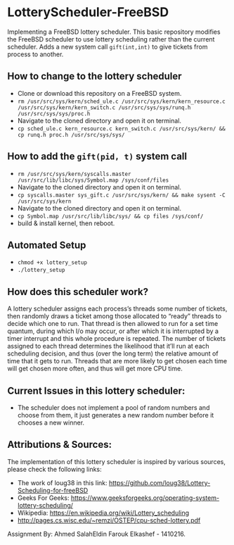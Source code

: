 # LotteryScheduler-FreeBSD
Implementing a FreeBSD lottery scheduler.
This basic repository modifies the FreeBSD scheduler to use lottery scheduling rather than the current scheduler. Adds a new system call `gift(int,int)` to give tickets from  process to another.

## How to change to the lottery scheduler

- Clone or download this repository on a FreeBSD system.
- `rm /usr/src/sys/kern/sched_ule.c /usr/src/sys/kern/kern_resource.c /usr/src/sys/kern/kern_switch.c /usr/src/sys/sys/runq.h /usr/src/sys/sys/proc.h`
- Navigate to the cloned directory and open it on terminal.
- `cp sched_ule.c kern_resource.c kern_switch.c /usr/src/sys/kern/ && cp runq.h proc.h /usr/src/sys/sys/` 

## How to add the `gift(pid, t)` system call

- `rm /usr/src/sys/kern/syscalls.master /usr/src/lib/libc/sys/Symbol.map /sys/conf/files`
- Navigate to the cloned directory and open it on terminal.
- `cp syscalls.master sys_gift.c /usr/src/sys/kern/ && make sysent -C /usr/src/sys/kern`
- Navigate to the cloned directory and open it on terminal.
- `cp Symbol.map /usr/src/lib/libc/sys/ && cp files /sys/conf/`
- build & install kernel, then reboot.

## Automated Setup
- `chmod +x lottery_setup`
- `./lottery_setup`


How does this scheduler work?
-------------------------
A lottery scheduler assigns each process’s threads some number of tickets, then randomly draws a ticket among those allocated to “ready” threads to decide which one to run. That thread is then allowed to run for a set time quantum, during which I/o may occur, or after which it is interrupted by a timer interrupt and this whole procedure is repeated. The number of tickets assigned to each thread determines the likelihood that it’ll run at each scheduling decision, and thus (over the long term) the relative amount of time that it gets to run. Threads that are more likely to get chosen each time will get chosen more often, and thus will get more CPU time.

Current Issues in this lottery scheduler:
----------------------------
- The scheduler does not implement a pool of random numbers and choose from them, it just generates a new random number before it chooses a new winner.

Attributions & Sources:
----------------------------
The implementation of this lottery scheduler is inspired by various sources, please check the following links:
- The work of loug38 in this link: https://github.com/loug38/Lottery-Scheduling-for-freeBSD
- Geeks For Geeks: https://www.geeksforgeeks.org/operating-system-lottery-scheduling/
- Wikipedia: https://en.wikipedia.org/wiki/Lottery_scheduling
- http://pages.cs.wisc.edu/~remzi/OSTEP/cpu-sched-lottery.pdf

Assignment By: Ahmed SalahEldin Farouk Elkashef - 1410216.

